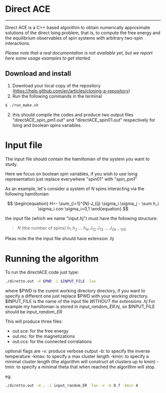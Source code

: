 # Direct ACE
----

Direct ACE is a C++ based algorithm to obtain numerically approximate
solutions of the direct Ising problem, that is, to compute the free energy and
the equilibrium observables of spin systems with arbitrary two-spin interactions.

*Please note that a real documentation is not available yet, but we report here some usage examples to get started.*


## Download and install

1) Download your local copy of the repository (https://help.github.com/en/articles/cloning-a-repository)
2) Run the following commands in the terminal 
```bash
$ ./run_make.sh
```
2) this should compile the codes and produce two output files "directACE_spin_pm1.out" and "directACE_spin01.out" respectively for Ising and boolean spins variables.


# Input file
The input file should contain the hamiltonian of the system you want to study.

Here we focus on boolean spin variables, if you wish to use Ising representation just replace everywhere "spin01" with "spin_pm1"

As an example, let's consider a system of $N$ spins interacting via the
following hamiltonian:

$$
\begin{equation}
H=- \sum_{i=1}^{N} J_{ij} \sigma_i \sigma_j - \sum h_i \sigma_i 		con \sigma_i=0,1
\end{equation}
$$

the input file (which we name "input.hj") must have the following structure:
> $N$ (the number of spins)
> $h_1$
> $h_2$
> ...
> $h_N$
> $J_{12}$
> $J_{13}$
> ...
> $J_{(N-1)N}$

Pleas note the the input file should have extension *.hj*  

# Running the algorithm 
To run the directACE code just type:
```bash
./diretto.out -d $PWD -i $INPUT_FILE -lax 
```

where $PWD is the curent working directory directory, if you want to specify a different one just replace $PWD with your working directory.
$INPUT_FILE is the name of the input file *WITHOUT the extensions .hj*
For example my hamiltonian is stored in *input_random_ER.hj*, so $INPUT_FILE should be *input_random_ER*

This will produce three files:
- out.sce: for the free energy
- out.mc: for the magnetizations
- out.ccs: for the connected correlations

optional flags are
-v: produce verbose output
-b: to specify the inverse temperature 
-kmax: to specify a max cluster length 
-kmin: to specify a minimal cluster length (the algorithm will construct all clusters up to kmin)
-tmin: to specify a minimal theta that when reached the algorithm will stop.

eg.
```bash
./diretto.out -d . -i input_random_ER -lax -v -b 0.7 -kmin 4
```
